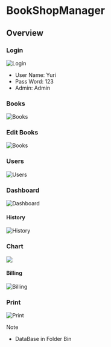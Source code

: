 # BookShopManager

## Overview

### Login

![Login](OverView/login.png)

- User Name: Yuri
- Pass Word: 123
- Admin: Admin

### Books

![Books](OverView/Books.png)

### Edit Books
![Books](OverView/editbook.png)

### Users

![Users](OverView/User.png)

### Dashboard

![Dashboard](OverView/dashboard.png)

#### History

![History](OverView/history.png)

### Chart

![](OverView/chart.png)

#### Billing

![Billing](OverView/Builling.png)

### Print

![Print](OverView/print.png)

Note
- DataBase in Folder Bin 
